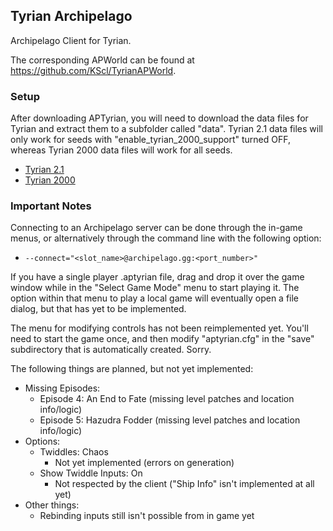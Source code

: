 ## Tyrian Archipelago

Archipelago Client for Tyrian.

The corresponding APWorld can be found at https://github.com/KScl/TyrianAPWorld.

### Setup

After downloading APTyrian, you will need to download the data files for Tyrian
and extract them to a subfolder called "data". Tyrian 2.1 data files will only
work for seeds with "enable_tyrian_2000_support" turned OFF, whereas Tyrian 2000
data files will work for all seeds.

* [Tyrian 2.1](https://www.camanis.net/tyrian/tyrian21.zip)
* [Tyrian 2000](https://www.camanis.net/tyrian/tyrian2000.zip)

### Important Notes

Connecting to an Archipelago server can be done through the in-game menus, or
alternatively through the command line with the following option:
* `--connect="<slot_name>@archipelago.gg:<port_number>"`

If you have a single player .aptyrian file, drag and drop it over the game
window while in the "Select Game Mode" menu to start playing it. The option
within that menu to play a local game will eventually open a file dialog, but
that has yet to be implemented.

The menu for modifying controls has not been reimplemented yet. You'll need to
start the game once, and then modify "aptyrian.cfg" in the "save" subdirectory
that is automatically created. Sorry.

The following things are planned, but not yet implemented:
* Missing Episodes:
  * Episode 4: An End to Fate (missing level patches and location info/logic)
  * Episode 5: Hazudra Fodder (missing level patches and location info/logic)
* Options:
  * Twiddles: Chaos
    * Not yet implemented (errors on generation)
  * Show Twiddle Inputs: On
    * Not respected by the client ("Ship Info" isn't implemented at all yet)
* Other things:
  * Rebinding inputs still isn't possible from in game yet
